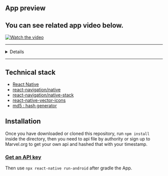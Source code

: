 ## App preview
You can see related app video below.
---
[![Watch the video](https://user-images.githubusercontent.com/81239760/145798911-fea894ef-1471-493e-82d7-0375367b8f52.png)](https://user-images.githubusercontent.com/81239760/145796585-f65997f8-400c-475b-a5e6-4fa081fde34e.mp4)

---

<details>
<img title="SearchScreen" alt="Search Screen" src="https://user-images.githubusercontent.com/81239760/146022414-1bca2a4a-6e71-4858-bc05-02b76230e7e1.jpg"  height="400"/> 

<img title="ErrorScreen" alt="Error Screen" src="https://user-images.githubusercontent.com/81239760/146022741-9d61c668-9e5c-40e7-aedc-fa91e58a7b30.jpg"  height="400"/> 
</details>

---
## Technical stack
- [React Native](https://facebook.github.io/react-native/)
- [react-navigation/native](https://reactnavigation.org/docs/getting-started)
- [react-navigation/native-stack](https://reactnavigation.org/docs/getting-started)
- [react-native-vector-icons](https://github.com/oblador/react-native-vector-icons)
- [md5 : hash generator](https://www.npmjs.com/package/md5)



## Installation
Once you have downloaded or cloned this repository, run `npm install` inside the directory, then you need to api file by authority or sign up to Marvel.org to get your own api and hashed that with your timestamp. 

### [Get an API key](https://developer.marvel.com/documentation/getting_started)

Then use `npx react-native run-android` after gradle the App.

